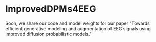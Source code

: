 # ImprovedDPMs4EEG

Soon, we share our code and model weights for our paper "Towards efficient generative modeling and augmentation of EEG signals using improved diffusion probabilistic models." 
